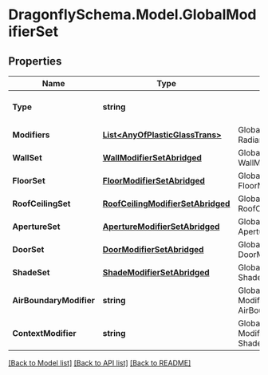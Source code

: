 
# DragonflySchema.Model.GlobalModifierSet

## Properties

Name | Type | Description | Notes
------------ | ------------- | ------------- | -------------
**Type** | **string** |  | [optional] [readonly] [default to "GlobalModifierSet"]
**Modifiers** | [**List&lt;AnyOfPlasticGlassTrans&gt;**](AnyOfPlasticGlassTrans.md) | Global Honeybee Radiance modifiers. | [optional] [readonly] 
**WallSet** | [**WallModifierSetAbridged**](WallModifierSetAbridged.md) | Global Honeybee WallModifierSet. | [optional] [readonly] 
**FloorSet** | [**FloorModifierSetAbridged**](FloorModifierSetAbridged.md) | Global Honeybee FloorModifierSet. | [optional] [readonly] 
**RoofCeilingSet** | [**RoofCeilingModifierSetAbridged**](RoofCeilingModifierSetAbridged.md) | Global Honeybee RoofCeilingModifierSet. | [optional] [readonly] 
**ApertureSet** | [**ApertureModifierSetAbridged**](ApertureModifierSetAbridged.md) | Global Honeybee ApertureModifierSet. | [optional] [readonly] 
**DoorSet** | [**DoorModifierSetAbridged**](DoorModifierSetAbridged.md) | Global Honeybee DoorModifierSet. | [optional] [readonly] 
**ShadeSet** | [**ShadeModifierSetAbridged**](ShadeModifierSetAbridged.md) | Global Honeybee ShadeModifierSet. | [optional] [readonly] 
**AirBoundaryModifier** | **string** | Global Honeybee Modifier for AirBoundary Faces. | [optional] [readonly] [default to "air_boundary"]
**ContextModifier** | **string** | Global Honeybee Modifier for context Shades. | [optional] [readonly] [default to "generic_context_0.20"]

[[Back to Model list]](../README.md#documentation-for-models)
[[Back to API list]](../README.md#documentation-for-api-endpoints)
[[Back to README]](../README.md)

